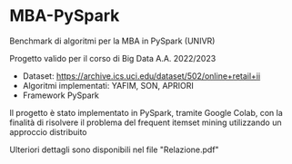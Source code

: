 # MBA-PySpark
Benchmark di algoritmi per la MBA in PySpark
(UNIVR)

Progetto valido per il corso di Big Data A.A. 2022/2023 

- Dataset: https://archive.ics.uci.edu/dataset/502/online+retail+ii
- Algoritmi implementati: YAFIM, SON, APRIORI
- Framework PySpark

Il progetto è stato implementato in PySpark, tramite Google Colab, con la finalità di risolvere il problema del frequent itemset mining utilizzando un approccio distribuito

Ulteriori dettagli sono disponibili nel file "Relazione.pdf"
